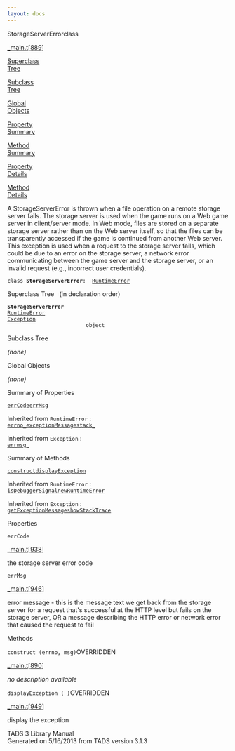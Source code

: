 ```yaml
---
layout: docs
---
```

<span class="title">StorageServerError</span><span class="type">class</span>

[\_main.t](../file/_main.t.html)\[[889](../source/_main.t.html#889)\]

[Superclass  
Tree](#_SuperClassTree_)

[Subclass  
Tree](#_SubClassTree_)

[Global  
Objects](#_ObjectSummary_)

[Property  
Summary](#_PropSummary_)

[Method  
Summary](#_MethodSummary_)

[Property  
Details](#_Properties_)

[Method  
Details](#_Methods_)

<div class="fdesc">

A StorageServerError is thrown when a file operation on a remote storage
server fails. The storage server is used when the game runs on a Web
game server in client/server mode. In Web mode, files are stored on a
separate storage server rather than on the Web server itself, so that
the files can be transparently accessed if the game is continued from
another Web server. This exception is used when a request to the storage
server fails, which could be due to an error on the storage server, a
network error communicating between the game server and the storage
server, or an invalid request (e.g., incorrect user credentials).

`class `**`StorageServerError`**` :   `[`RuntimeError`](../object/RuntimeError.html)

</div>

<span id="_SuperClassTree_"></span>

<div class="mjhd">

<span class="hdln">Superclass Tree</span>   (in declaration order)

</div>

**`StorageServerError`**  
[`RuntimeError`](../object/RuntimeError.html)  
[`Exception`](../object/Exception.html)  
`                         object`  
<span id="_SubClassTree_"></span>

<div class="mjhd">

<span class="hdln">Subclass Tree</span>  

</div>

*(none)* <span id="_ObjectSummary_"></span>

<div class="mjhd">

<span class="hdln">Global Objects</span>  

</div>

*(none)* <span id="_PropSummary_"></span>

<div class="mjhd">

<span class="hdln">Summary of Properties</span>  

</div>

[`errCode`](#errCode)[`errMsg`](#errMsg)

Inherited from `RuntimeError` :  
[`errno_`](../object/RuntimeError.html#errno_)[`exceptionMessage`](../object/RuntimeError.html#exceptionMessage)[`stack_`](../object/RuntimeError.html#stack_)

Inherited from `Exception` :  
[`errmsg_`](../object/Exception.html#errmsg_)

<span id="_MethodSummary_"></span>

<div class="mjhd">

<span class="hdln">Summary of Methods</span>  

</div>

[`construct`](#construct)[`displayException`](#displayException)

Inherited from `RuntimeError` :  
[`isDebuggerSignal`](../object/RuntimeError.html#isDebuggerSignal)[`newRuntimeError`](../object/RuntimeError.html#newRuntimeError)

Inherited from `Exception` :  
[`getExceptionMessage`](../object/Exception.html#getExceptionMessage)[`showStackTrace`](../object/Exception.html#showStackTrace)

<span id="_Properties_"></span>

<div class="mjhd">

<span class="hdln">Properties</span>  

</div>

<span id="errCode"></span>

`errCode`

[\_main.t](../file/_main.t.html)\[[938](../source/_main.t.html#938)\]

<div class="desc">

the storage server error code

</div>

<span id="errMsg"></span>

`errMsg`

[\_main.t](../file/_main.t.html)\[[946](../source/_main.t.html#946)\]

<div class="desc">

error message - this is the message text we get back from the storage
server for a request that's successful at the HTTP level but fails on
the storage server, OR a message describing the HTTP error or network
error that caused the request to fail

</div>

<span id="_Methods_"></span>

<div class="mjhd">

<span class="hdln">Methods</span>  

</div>

<span id="construct"></span>

`construct (errno, msg)`<span class="rem">OVERRIDDEN</span>

[\_main.t](../file/_main.t.html)\[[890](../source/_main.t.html#890)\]

<div class="desc">

*no description available*

</div>

<span id="displayException"></span>

`displayException ( )`<span class="rem">OVERRIDDEN</span>

[\_main.t](../file/_main.t.html)\[[949](../source/_main.t.html#949)\]

<div class="desc">

display the exception

</div>

<div class="ftr">

TADS 3 Library Manual  
Generated on 5/16/2013 from TADS version 3.1.3

</div>

